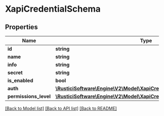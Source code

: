 # XapiCredentialSchema

## Properties
Name | Type | Description | Notes
------------ | ------------- | ------------- | -------------
**id** | **string** |  | [optional] 
**name** | **string** |  | 
**info** | **string** |  | [optional] 
**secret** | **string** |  | 
**is_enabled** | **bool** |  | 
**auth** | [**\RusticiSoftware\Engine\V2\Model\XapiCredentialAuthTypeSchema**](XapiCredentialAuthTypeSchema.md) |  | 
**permissions_level** | [**\RusticiSoftware\Engine\V2\Model\XapiCredentialPermissionsLevelSchema**](XapiCredentialPermissionsLevelSchema.md) |  | 

[[Back to Model list]](../README.md#documentation-for-models) [[Back to API list]](../README.md#documentation-for-api-endpoints) [[Back to README]](../README.md)


